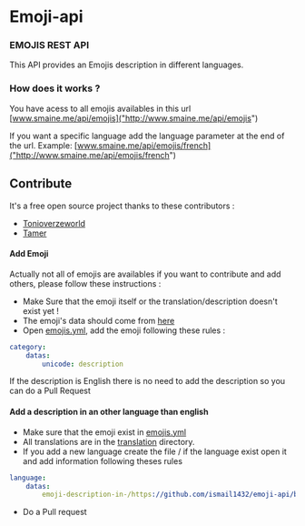 Emoji-api
=========

### EMOJIS REST API


This API provides an Emojis description in different languages.

### How does it works ?

You have acess to all emojis availables in this url [www.smaine.me/api/emojis]("http://www.smaine.me/api/emojis")

If you want a specific language add the language parameter at the end of the url.
Example: [www.smaine.me/api/emojis/french]("http://www.smaine.me/api/emojis/french")


## Contribute
It's a free open source project thanks to these contributors :
* [Tonioverzeworld](https://www.github.com/Tonioverzeworld)
* [Tamer](https://www.github.com/tamer-dev)

#### Add Emoji

Actually not all of emojis are availables if you want to contribute and add others, please follow these instructions :

* Make Sure that the emoji itself or the translation/description doesn't exist yet !
* The emoji's data should come from [here](https://www.apps.timwhitlock.info/emoji/tables/unicode)
* Open [emojis.yml](https://www.github.com/ismail1432/emoji-api/blob/master/app/config/fixtures/emojis.yml), add the emoji following these rules :

```yaml
category:
    datas:
        unicode: description
```
If the description is English there is no need to add the description so you can do a Pull Request

#### Add a description in an other language than english
* Make sure that the emoji exist in [emojis.yml](https://github.com/ismail1432/emoji-api/blob/master/app/config/fixtures/emojis.yml)
* All translations are in the [translation](https://github.com/ismail1432/emoji-api/tree/master/app/config/fixtures/translation) directory.
* If you add a new language create the file / if the language exist open it and add information following theses rules
```yaml
language:
    datas:
        emoji-description-in-/https://github.com/ismail1432/emoji-api/blob/master/app/config/fixtures/emojis.yml: language-translation
```
* Do a Pull request

